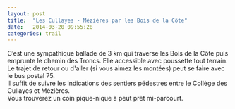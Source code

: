 ```yaml
---
layout: post
title:  "Les Cullayes - Mézières par les Bois de la Côte"
date:   2014-03-20 09:55:28
categories: trail
---
```


C’est une sympathique ballade de 3 km qui traverse les Bois de la Côte puis emprunte le chemin des Troncs. Elle accessible avec poussette tout terrain. Le trajet de retour ou d'aller (si vous aimez les montées) peut se faire avec le bus postal 75.  
Il suffit de suivre les indications des sentiers pédestres entre le Collège des Cullayes et Mézières.  
Vous trouverez un coin pique-nique à peut prêt mi-parcourt.
